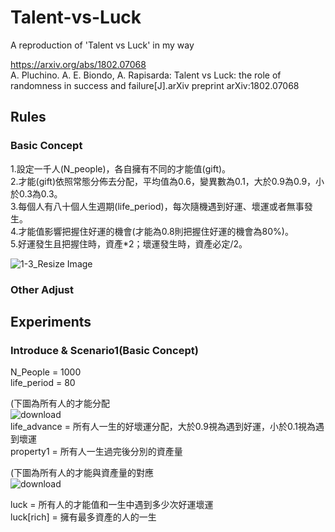 # Talent-vs-Luck
A reproduction of 'Talent vs Luck' in my way

https://arxiv.org/abs/1802.07068  
A. Pluchino. A. E. Biondo, A. Rapisarda: Talent vs Luck: the role of randomness in success and failure[J].arXiv preprint arXiv:1802.07068

## Rules
### Basic Concept 
1.設定一千人(N_people)，各自擁有不同的才能值(gift)。  
2.才能(gift)依照常態分佈去分配，平均值為0.6，變異數為0.1，大於0.9為0.9，小於0.3為0.3。  
3.每個人有八十個人生週期(life_period)，每次隨機遇到好運、壞運或者無事發生。  
4.才能值影響把握住好運的機會(才能為0.8則把握住好運的機會為80%)。  
5.好運發生且把握住時，資產*2；壞運發生時，資產必定/2。  

![1-3_Resize Image](https://user-images.githubusercontent.com/77602608/232327305-45ca34df-396e-4112-b208-913f0947d62e.png)

### Other Adjust

## Experiments
### Introduce & Scenario1(Basic Concept)
N_People = 1000  
life_period = 80  

(下圖為所有人的才能分配  
![download](https://user-images.githubusercontent.com/77602608/232327992-a7772eda-4255-4982-a938-03e606257196.png)  
life_advance = 所有人一生的好壞運分配，大於0.9視為遇到好運，小於0.1視為遇到壞運  
property1 = 所有人一生過完後分別的資產量  

(下圖為所有人的才能與資產量的對應  
![download](https://user-images.githubusercontent.com/77602608/232328186-e9352d48-035f-4bbe-8a76-a810a990bd0f.png)  

luck = 所有人的才能值和一生中遇到多少次好運壞運  
luck[rich] = 擁有最多資產的人的一生  

